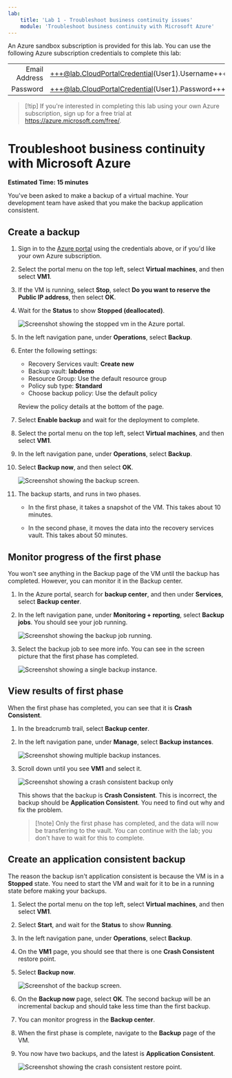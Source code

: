 ```yaml
---
lab:
    title: 'Lab 1 - Troubleshoot business continuity issues'
    module: 'Troubleshoot business continuity with Microsoft Azure'
---
```


An Azure sandbox subscription is provided for this lab. You can use the following Azure subscription credentials to complete this lab:

| | |
|---:|:---|
| Email Address | +++@lab.CloudPortalCredential(User1).Username+++ |
| Password | +++@lab.CloudPortalCredential(User1).Password+++ |

> [!tip] If you're interested in completing this lab using your own Azure subscription, sign up for a free trial at <https://azure.microsoft.com/free/>.

# Troubleshoot business continuity with Microsoft Azure

**Estimated Time: 15 minutes**

You've been asked to make a backup of a virtual machine. Your development team have asked that you make the backup application consistent.

## Create a backup

1. Sign in to the [Azure portal](https://portal.azure.com) using the credentials above, or if you'd like your own Azure subscription.

1. Select the portal menu on the top left, select **Virtual machines**, and then select **VM1**.

1. If the VM is running, select **Stop**, select **Do you want to reserve the Public IP address**, then select **OK**. 

1. Wait for the **Status** to show **Stopped (deallocated)**.

    ![Screenshot showing the stopped vm in the Azure portal.](../media/mod1-stopped-vm.png)

1. In the left navigation pane, under **Operations**, select **Backup**.

1. Enter the following settings:

   - Recovery Services vault: **Create new**
   - Backup vault: **labdemo**
   - Resource Group: Use the default resource group
   - Policy sub type: **Standard**
   - Choose backup policy: Use the default policy

    Review the policy details at the bottom of the page.

1. Select **Enable backup** and wait for the deployment to complete.

1. Select the portal menu on the top left, select **Virtual machines**, and then select **VM1**.

1. In the left navigation pane, under **Operations**, select **Backup**.

1. Select **Backup now**, and then select **OK**.

    ![Screenshot showing the backup screen.](../media/4-machine-backup-screen.png)

1. The backup starts, and runs in two phases.

    - In the first phase, it takes a snapshot of the VM. This takes about 10 minutes.

    - In the second phase, it moves the data into the recovery services vault. This takes about 50 minutes.

## Monitor progress of the first phase

You won't see anything in the Backup page of the VM until the backup has completed. However, you can monitor it in the Backup center.

1. In the Azure portal, search for **backup center**, and then under **Services**, select **Backup center**.

1. In the left navigation pane, under **Monitoring + reporting**, select **Backup jobs**. You should see your job running.

    ![Screenshot showing the backup job running.](../media/4-backup-instances.png)

1. Select the backup job to see more info. You can see in the screen picture that the first phase has completed.

    ![Screenshot showing a single backup instance.](../media/4-single-backup.png)

## View results of first phase

When the first phase has completed, you can see that it is **Crash Consistent**.

1. In the breadcrumb trail, select **Backup center**.

1. In the left navigation pane, under **Manage**, select **Backup instances**.

    ![Screenshot showing multiple backup instances.](../media/4-multiple-backups.png)

1. Scroll down until you see **VM1** and select it.

    ![Screenshot showing a crash consistent backup only](../media/mod1-crash-consistent-backup.png)

    This shows that the backup is **Crash Consistent**. This is incorrect, the backup should be **Application Consistent**. You need to find out why and fix the problem.

    > [!note] Only the first phase has completed, and the data will now be transferring to the vault. You can continue with the lab; you don't have to wait for this to complete.

 
## Create an application consistent backup

The reason the backup isn't application consistent is because the VM is in a **Stopped** state. You need to start the VM and wait for it to be in a running state before making your backups.

1. Select the portal menu on the top left, select **Virtual machines**, and then select **VM1**.

1. Select **Start**, and wait for the **Status** to show **Running**.

1. In the left navigation pane, under **Operations**, select **Backup**.

1. On the **VM1** page, you should see that there is one **Crash Consistent** restore point.

1. Select **Backup now**.

    ![Screenshot of the backup screen.](../media/4-backup-screen.png)

1. On the **Backup now** page, select **OK**. The second backup will be an incremental backup and should take less time than the first backup.

1. You can monitor progress in the **Backup center**.

1. When the first phase is complete, navigate to the **Backup** page of the VM. 
1. You now have two backups, and the latest is **Application Consistent**.

    ![Screenshot showing the crash consistent restore point.](../media/4-crash-instance-restore-point.png)


